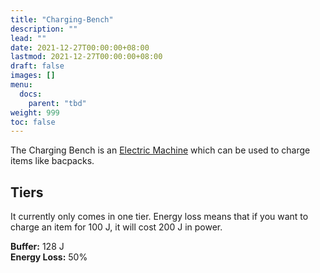 ```yaml
---
title: "Charging-Bench"
description: ""
lead: ""
date: 2021-12-27T00:00:00+08:00
lastmod: 2021-12-27T00:00:00+08:00
draft: false
images: []
menu: 
  docs:
    parent: "tbd"
weight: 999
toc: false
---
```


The Charging Bench is an [Electric Machine](/docs/slimefun/electric-machines) which can be used to charge items like bacpacks.

## Tiers

It currently only comes in one tier. Energy loss means that if you want to charge an item for 100 J, it will cost 200 J in power.

**Buffer:** 128 J  
**Energy Loss:** 50%
